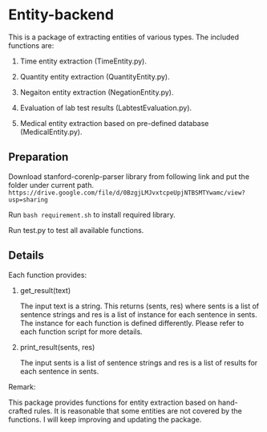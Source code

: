 # Entity-backend

This is a package of extracting entities of various types. The included functions are: 

1. Time entity extraction (TimeEntity.py).

2. Quantity entity extraction (QuantityEntity.py).

3. Negaiton entity extraction (NegationEntity.py).

4. Evaluation of lab test results (LabtestEvaluation.py).

5. Medical entity extraction based on pre-defined database (MedicalEntity.py).


## Preparation 

Download stanford-corenlp-parser library from following link and put the folder under current path.
``https://drive.google.com/file/d/0BzgjLMJvxtcpeUpjNTBSMTYwamc/view?usp=sharing``

Run ``bash requirement.sh`` to install required library.

Run test.py to test all available functions.


## Details

Each function provides:

1. get_result(text)

    The input text is a string. This returns (sents, res) where sents is a list of sentence strings and res is a list of instance for each sentence in sents. The instance for each function is defined differently. Please refer to each function script for more details.

2. print_result(sents, res)

    The input sents is a list of sentence strings and res is a list of results for each sentence in sents.


Remark:

This package provides functions for entity extraction based on hand-crafted rules. It is reasonable that some entities are not covered by the functions. I will keep improving and updating the package.
